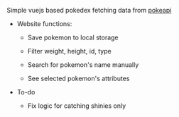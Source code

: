 Simple vuejs based pokedex fetching data from [pokeapi](https://pokeapi.co/)

- Website functions:
    
    - Save pokemon to local storage
    
    - Filter weight, height, id, type

    - Search for pokemon's name manually

    - See selected pokemon's attributes


- To-do

    - Fix logic for catching shinies only
